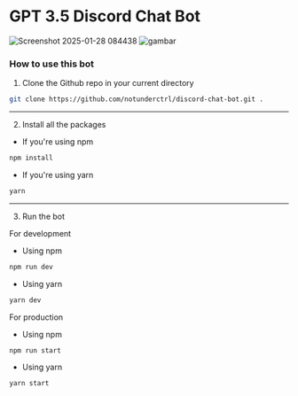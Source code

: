 # GPT 3.5 Discord Chat Bot
![Screenshot 2025-01-28 084438](https://github.com/user-attachments/assets/dd712fd2-b42c-42bd-8085-2c4f2424c6c8)
![gambar](https://github.com/user-attachments/assets/24dae520-bf20-40b3-9745-83521830f00c)


### How to use this bot

1. Clone the Github repo in your current directory

```bash
git clone https://github.com/notunderctrl/discord-chat-bot.git .
```

---

2. Install all the packages

- If you're using npm

```bash
npm install
```

- If you're using yarn

```bash
yarn
```

---

3. Run the bot

For development

- Using npm

```bash
npm run dev
```

- Using yarn

```bash
yarn dev
```

For production

- Using npm

```bash
npm run start
```
- Using yarn

```bash
yarn start
```
